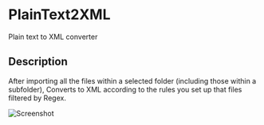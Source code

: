 # PlainText2XML
Plain text to XML converter

## Description
After importing all the files within a selected folder (including those within a subfolder), 
Converts to XML according to the rules you set up that files filtered by Regex.

![Screenshot](https://github.com/PangMo5/XMLConverter/blob/main/Images/1.png?raw=true)
